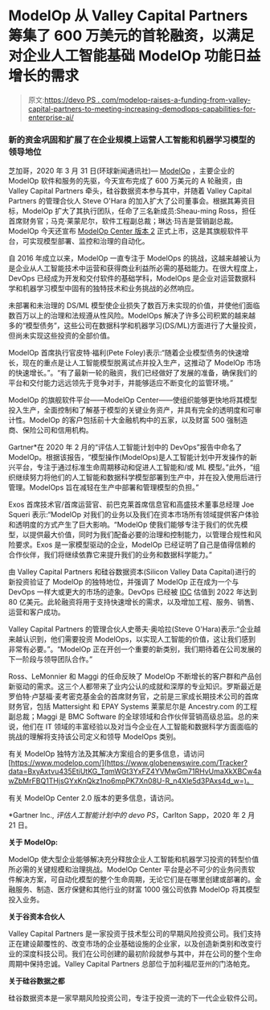 # ModelOp 从 Valley Capital Partners 筹集了 600 万美元的首轮融资，以满足对企业人工智能基础 ModelOp 功能日益增长的需求

> 原文:[https://devo PS . com/modelop-raises-a-funding-from-valley-capital-partners-to-meeting-increasing-demodlops-capabilities-for-enterprise-ai/](https://devops.com/modelop-raises-6-million-in-series-a-funding-from-valley-capital-partners-to-meet-increasing-demand-for-foundational-modelops-capabilities-for-enterprise-ai/)

### 新的资金巩固和扩展了在企业规模上运营人工智能和机器学习模型的领导地位

芝加哥，2020 年 3 月 31 日(环球新闻通讯社)— [ModelOp](https://www.globenewswire.com/Tracker?data=-bFvz6eYTXr3A9UtoQJ7BebxKZnZkoeafU-keSuMe5O2wHKhxNnCdwl4gIYU_VWAk4yE-4ejXiZTDM98iLXh6A==) ，主要企业的 ModelOp 软件和服务的先驱，今天宣布完成了 600 万美元的 A 轮融资，由 Valley Capital Partners 牵头，硅谷数据资本参与其中，并随着 Valley Capital Partners 的管理合伙人 Steve O'Hara 的加入扩大了公司董事会。根据其筹资目标，ModelOp 扩大了其执行团队，任命了三名新成员:Sheau-ming Ross，担任首席财务官；马克·莱蒙尼尔，软件工程副总裁；琳达·玛吉是营销副总裁。ModelOp 今天还宣布 [ModelOp Center 版本 2](https://www.globenewswire.com/Tracker?data=-bFvz6eYTXr3A9UtoQJ7BSVyxShjtxuGkbSXc-PThgh_Ok5v-fcd50_TH3ABaSQeo8CvyKczU0UYVJvlKPEGhLtSiRvaAU47Dpn5RJTEr3BILkJck8iPssukf0weGLgKAw20Mp_TS89cFNnB64C3Pg==) 正式上市，这是其旗舰软件平台，可实现模型部署、监控和治理的自动化。

自 2016 年成立以来，ModelOp 一直专注于 ModelOps 的挑战，这越来越被认为是企业从人工智能技术中运营和获得商业利益所必需的基础能力。在很大程度上，DevOps 已经成为开发和交付软件的基础学科，ModelOps 是企业对运营数据科学和机器学习模型中固有的独特技术和业务挑战的必然响应。

未部署和未治理的 DS/ML 模型使企业损失了数百万未实现的价值，并使他们面临数百万以上的治理和法规遵从性风险。ModelOps 解决了许多公司积累的越来越多的“模型债务”，这些公司在数据科学和机器学习(DS/ML)方面进行了大量投资，但尚未实现这些投资的全部价值。

ModelOp 首席执行官皮特·福利(Pete Foley)表示:“随着企业模型债务的快速增长，现在的重点是让人工智能模型脱离试点并投入生产，这推动了 ModelOp 市场的快速增长。”。“有了最新一轮的融资，我们已经做好了发展的准备，确保我们的平台和交付能力远远领先于竞争对手，并能够适应不断变化的监管环境。”

ModelOp 的旗舰软件平台——ModelOp Center——使组织能够更快地将其模型投入生产，全面控制和了解基于模型的关键业务资产，并具有完全的透明度和可审计性。ModelOp 的客户包括前十大金融机构中的五家，以及财富 500 强制造商、保险公司和信用机构。

Gartner*在 2020 年 2 月的“评估人工智能计划中的 DevOps”报告中命名了 ModelOp。根据该报告，“模型操作(ModelOps)是人工智能计划中开发操作的新兴平台，专注于通过标准生命周期移动和促进人工智能和/或 ML 模型。”此外，“组织继续努力将他们的人工智能和数据科学模型部署到生产中，并在投入使用后进行管理。ModelOps 旨在减轻在生产中部署和管理模型的负担。”

Exos 首席技术官/首席运营官、前巴克莱首席信息官和高盛技术董事总经理 Joe Squeri 表示:“ModelOp 对我们的业务以及我们在资本市场所有领域提供客户体验和透明度的方式产生了巨大影响。“ModelOp 使我们能够专注于我们的优先模型，以提供最大价值，同时为我们配备必要的治理和控制能力，以管理合规性和风险要求。Exos 是一家模型驱动的企业，ModelOp 已经证明了自己是值得信赖的合作伙伴，我们将继续依靠它来提升我们的业务和数据科学能力。”

由 Valley Capital Partners 和硅谷数据资本(Silicon Valley Data Capital)进行的新投资验证了 ModelOp 的独特地位，并强调了 ModelOp 正在成为一个与 DevOps 一样大或更大的市场的迹象。DevOps 已经被 [IDC](https://www.globenewswire.com/Tracker?data=-vNKxVKZYa9MDVsyIFaVK6e4lJCVrDSDjkMXbKdVcbpkVYtcjbS_w8ZLDnPrnLC_KcrY6Edj3Y-pcr2BbARluYxEPGgIbKf-SwzR6fIjlZvQOvnSnqN2EvqnRX3tyFjgElrL6tsmKXjuaFbrzWjcY3S48pykccr5bL_Hw73UPHM=) 估值到 2022 年达到 80 亿美元。此轮融资将用于支持快速增长的需求，以及增加工程、服务、销售、运营和客户成功。

Valley Capital Partners 的管理合伙人史蒂夫·奥哈拉(Steve O'Hara)表示:“企业越来越认识到，他们需要投资 ModelOps，以实现人工智能的价值，这让我们感到非常有必要。”。“ModelOp 正在开创一个重要的新类别，我们期待着在公司发展的下一阶段与领导团队合作。”

Ross、LeMonnier 和 Maggi 的任命反映了 ModelOp 不断增长的客户群和产品创新驱动的需求。这三个人都带来了业内公认的成就和深厚的专业知识。罗斯最近是罗伯特·卢瑟福·麦考密克基金会的首席财务官，之前是三家成长期技术公司的首席财务官，包括 Mattersight 和 EPAY Systems 莱蒙尼尔是 Ancestry.com 的工程副总裁；Maggi 是 BMC Software 的全球领域和合作伙伴营销高级总监。总的来说，他们在 IT 领域的丰富经验以及对当今企业在人工智能和数据科学方面面临的挑战的理解将支持该公司定义和领导 ModelOps 类别。

有关 ModelOp 独特方法及其解决方案组合的更多信息，请访问[https://www.modelop.com/](https://www.globenewswire.com/Tracker?data=BxyAxtvu435EtiUtKG_TqmWGt3YxFZ4YVMwGm71RHvUmaXkXBCw4awZbMrFBQ1THjsGYxKnQkz1no6mpPK7Xn08U-R_n4Xle5d3PAxs4d_w=)。

有关 ModelOp Center 2.0 版本的更多信息，请访问。

*Gartner Inc., *评估人工智能计划中的 devo PS*，Carlton Sapp，2020 年 2 月 21 日。

**关于 ModelOp:**

ModelOp 使大型企业能够解决充分释放企业人工智能和机器学习投资的转型价值所必需的关键规模和治理挑战。ModelOp Center 平台是必不可少的业务问责软件解决方案，可自动化模型的整个生命周期，无论它们是在哪里创建或部署的。金融服务、制造、医疗保健和其他行业的财富 1000 强公司依靠 ModelOp 将其模型投入业务。

**关于谷资本合伙人**

Valley Capital Partners 是一家投资于技术型公司的早期风险投资公司。我们支持正在建设颠覆性的、改变市场的企业基础设施的企业家，以及创造新类别和改变行业的深度科技公司。我们在公司创建的最初阶段就参与其中，并在公司的整个生命周期中保持忠诚。Valley Capital Partners 总部位于加利福尼亚州的门洛帕克。

**关于硅谷数据之都**

硅谷数据资本是一家早期风险投资公司，专注于投资一流的下一代企业软件公司。